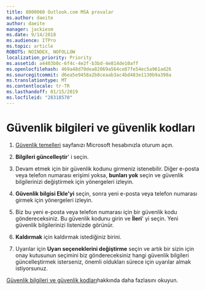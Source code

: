```yaml
---
title: 8000060 Outlook.com MSA provalar
ms.author: daeite
author: daeite
manager: jackiesm
ms.date: 9/14/2018
ms.audience: ITPro
ms.topic: article
ROBOTS: NOINDEX, NOFOLLOW
localization_priority: Priority
ms.assetid: a4403b0c-6f4c-4e2f-b3bd-4e814de10aff
ms.openlocfilehash: 469a48d70dea82069a564ce87fe54ec5a961ad26
ms.sourcegitcommit: d6ea5e9458a2b8ceaab3ac4bd483e1130b9a398a
ms.translationtype: MT
ms.contentlocale: tr-TR
ms.lasthandoff: 01/15/2019
ms.locfileid: "28318570"
---
```

# <a name="security-info-and-security-codes"></a>Güvenlik bilgileri ve güvenlik kodları

1. [Güvenlik temelleri](https://account.microsoft.com/security) sayfanızı Microsoft hesabınızla oturum açın. 
    
2. **Bilgileri güncelleştir**' i seçin. 
    
3. Devam etmek için bir güvenlik kodunu girmeniz istenebilir. Diğer e-posta veya telefon numarası erişimi yoksa, **bunları yok** seçin ve güvenlik bilgilerinizi değiştirmek için yönergeleri izleyin. 
    
4. **Güvenlik bilgisi Ekle'yi** seçin, sonra yeni e-posta veya telefon numarası girmek için yönergeleri izleyin. 
    
5. Biz bu yeni e-posta veya telefon numarası için bir güvenlik kodu göndereceksiniz. Bu güvenlik kodunu girin ve **İleri**' yi seçin. Yeni güvenlik bilgilerinizi listenizde görünür. 
    
6. **Kaldırmak** için kaldırmak istediğiniz birini. 
    
7. Uyarılar için **Uyarı seçeneklerini değiştirme** seçin ve artık bir sizin için onay kutusunun seçimini biz göndereceksiniz hangi güvenlik bilgileri güncelleştirmek isterseniz, önemli oldukları sürece için uyarılar almak istiyorsunuz. 
    
[Güvenlik bilgileri ve güvenlik kodları](https://support.microsoft.com/help/12428/)hakkında daha fazlasını okuyun.
  

